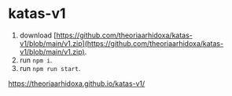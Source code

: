 # katas-v1

1. download [https://github.com/theoriaarhidoxa/katas-v1/blob/main/v1.zip](https://github.com/theoriaarhidoxa/katas-v1/blob/main/v1.zip).
2. run `npm i`.
3. run `npm run start`.

https://theoriaarhidoxa.github.io/katas-v1/
